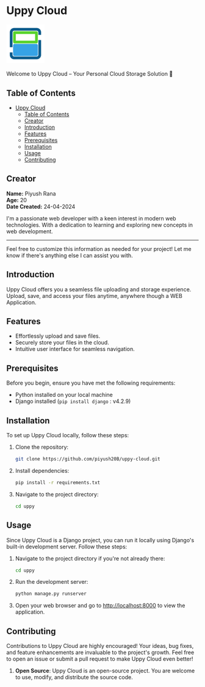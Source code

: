 # Uppy Cloud

<div style="height: 100px; width: 1000px; margin: 20px auto;">
  <img src="static/src/brand/uppy-main.png" alt="Uppy" style="height: 100px; width: 100px;">
</div>

Welcome to Uppy Cloud – Your Personal Cloud Storage Solution 🚀

## Table of Contents

- [Uppy Cloud](#uppy-cloud)
  - [Table of Contents](#table-of-contents)
  - [Creator](#creator)
  - [Introduction](#introduction)
  - [Features](#features)
  - [Prerequisites](#prerequisites)
  - [Installation](#installation)
  - [Usage](#usage)
  - [Contributing](#contributing)


## Creator

**Name:** Piyush Rana  
**Age:** 20  
**Date Created:** 24-04-2024 

I'm a passionate web developer with a keen interest in modern web technologies. With a dedication to learning and exploring new concepts in web development.

---

Feel free to customize this information as needed for your project! Let me know if there's anything else I can assist you with.

## Introduction

Uppy Cloud offers you a seamless file uploading and storage experience. Upload, save, and access your files anytime, anywhere though a WEB Application.

## Features

- Effortlessly upload and save files.
- Securely store your files in the cloud.
- Intuitive user interface for seamless navigation.

## Prerequisites

Before you begin, ensure you have met the following requirements:
- Python installed on your local machine
- Django installed (`pip install django` : v4.2.9)  
  

## Installation

To set up Uppy Cloud locally, follow these steps:

1. Clone the repository:

   ```bash
   git clone https://github.com/piyush20B/uppy-cloud.git
   ```

2. Install dependencies:

   ```bash
   pip install -r requirements.txt
   ```

3. Navigate to the project directory:

   ```bash
   cd uppy
   ```

## Usage

Since Uppy Cloud is a Django project, you can run it locally using Django's built-in development server. Follow these steps:

1. Navigate to the project directory if you're not already there:

   ```bash
   cd uppy
   ```

2. Run the development server:

   ```bash
   python manage.py runserver
   ```

3. Open your web browser and go to [http://localhost:8000](http://localhost:8000) to view the application.

## Contributing

Contributions to Uppy Cloud are highly encouraged! Your ideas, bug fixes, and feature enhancements are invaluable to the project's growth. Feel free to open an issue or submit a pull request to make Uppy Cloud even better!

1. **Open Source**: Uppy Cloud is an open-source project. You are welcome to use, modify, and distribute the source code.
